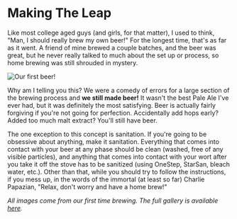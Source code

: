Making The Leap
===============

Like most college aged guys (and girls, for that matter), I used to think, "Man, I should really brew my own beer!" For the longest time, that's as far as it went. A friend of mine brewed a couple batches, and the beer was great, but he never really talked to much about the set up or process, so home brewing was still shrouded in mystery.

![Our first beer!](http://lh4.ggpht.com/_yB8ZIqebwqg/SiwRy_aw5SI/AAAAAAAABCg/KBLlCAAczm4/s512/IMG_1310.JPG "Our first beer")

Why am I telling you this? We were a comedy of errors for a large section of the brewing process and **we still made beer!** It wasn't the best Pale Ale I've ever had, but it was definitely the most satisfying. Beer is actually fairly forgiving if you're not going for perfection. Accidentally add hops early? Added too much malt extract? You'll still have beer.

The one exception to this concept is sanitation. If you're going to be obsessive about anything, make it sanitation. Everything that comes into contact with your beer at any phase should be clean (washed, free of any visible particles), and anything that comes into contact with your wort after you take it off the stove has to be sanitized (using OneStep, StarSan, bleach water, etc.). Other than that, while you should try to follow the instructions, if you mess up, in the words of the immortal (at least so far) Charlie Papazian, "Relax, don't worry and have a home brew!"

_All images come from our first time brewing. The full gallery is available [here](http://www.yeastboundanddown.com/2009/06/photos-from-brew-day-1/)._
